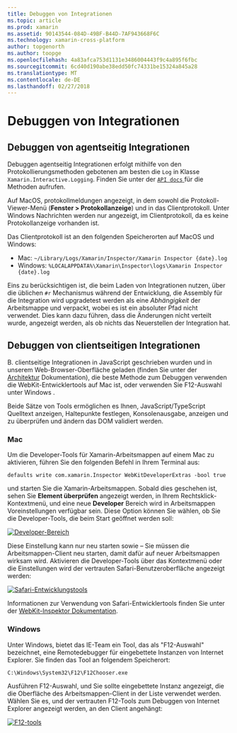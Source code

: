 ```yaml
---
title: Debuggen von Integrationen
ms.topic: article
ms.prod: xamarin
ms.assetid: 90143544-084D-49BF-B44D-7AF943668F6C
ms.technology: xamarin-cross-platform
author: topgenorth
ms.author: toopge
ms.openlocfilehash: 4a83afca753d1131e3486004443f9c4a895f6fbc
ms.sourcegitcommit: 6cd40d190abe38edd50fc74331be15324a845a28
ms.translationtype: MT
ms.contentlocale: de-DE
ms.lasthandoff: 02/27/2018
---
```

# <a name="debugging-integrations"></a>Debuggen von Integrationen

## <a name="debugging-agent-side-integrations"></a>Debuggen von agentseitig Integrationen

Debuggen agentseitig Integrationen erfolgt mithilfe von den Protokollierungsmethoden gebotenen am besten die `Log` in Klasse `Xamarin.Interactive.Logging`. Finden Sie unter der [ `API docs` ](https://developer.xamarin.com/api/type/Xamarin.Interactive.Logging.Log/) für die Methoden aufrufen.

Auf MacOS, protokollmeldungen angezeigt, in dem sowohl die Protokoll-Viewer-Menü (**Fenster > Protokollanzeige**) und in das Clientprotokoll. Unter Windows Nachrichten werden nur angezeigt, im Clientprotokoll, da es keine Protokollanzeige vorhanden ist.

Das Clientprotokoll ist an den folgenden Speicherorten auf MacOS und Windows:

- Mac: `~/Library/Logs/Xamarin/Inspector/Xamarin Inspector {date}.log`
- Windows: `%LOCALAPPDATA%\Xamarin\Inspector\logs\Xamarin Inspector {date}.log`

Eins zu berücksichtigen ist, die beim Laden von Integrationen nutzen, über die üblichen `#r` Mechanismus während der Entwicklung, die Assembly für die Integration wird upgradetest werden als eine _Abhängigkeit_ der Arbeitsmappe und verpackt, wobei es ist ein absoluter Pfad nicht verwendet. Dies kann dazu führen, dass die Änderungen nicht verteilt wurde, angezeigt werden, als ob nichts das Neuerstellen der Integration hat.

## <a name="debugging-client-side-integrations"></a>Debuggen von clientseitigen Integrationen

B. clientseitige Integrationen in JavaScript geschrieben wurden und in unserem Web-Browser-Oberfläche geladen (finden Sie unter der [Architektur](~/tools/workbooks/sdk/architecture.md) Dokumentation), die beste Methode zum Debuggen verwenden die WebKit-Entwicklertools auf Mac ist, oder verwenden Sie F12-Auswahl unter Windows .

Beide Sätze von Tools ermöglichen es Ihnen, JavaScript/TypeScript Quelltext anzeigen, Haltepunkte festlegen, Konsolenausgabe, anzeigen und zu überprüfen und ändern das DOM validiert werden.

### <a name="mac"></a>Mac

Um die Developer-Tools für Xamarin-Arbeitsmappen auf einem Mac zu aktivieren, führen Sie den folgenden Befehl in Ihrem Terminal aus:

```shell
defaults write com.xamarin.Inspector WebKitDeveloperExtras -bool true
```

und starten Sie die Xamarin-Arbeitsmappen. Sobald dies geschehen ist, sehen Sie **Element überprüfen** angezeigt werden, in Ihrem Rechtsklick-Kontextmenü, und eine neue **Developer** Bereich wird in Arbeitsmappen Voreinstellungen verfügbar sein. Diese Option können Sie wählen, ob Sie die Developer-Tools, die beim Start geöffnet werden soll:

[![Developer-Bereich](debugging-images/developer-pane-small.png)](debugging-images/developer-pane.png)

Diese Einstellung kann nur neu starten sowie – Sie müssen die Arbeitsmappen-Client neu starten, damit dafür auf neuer Arbeitsmappen wirksam wird. Aktivieren die Developer-Tools über das Kontextmenü oder die Einstellungen wird der vertrauten Safari-Benutzeroberfläche angezeigt werden:

[![Safari-Entwicklungstools](debugging-images/mac-dev-tools.png)](debugging-images/mac-dev-tools.png)

Informationen zur Verwendung von Safari-Entwicklertools finden Sie unter der [WebKit-Inspektor Dokumentation][webkit-docs].

### <a name="windows"></a>Windows

Unter Windows, bietet das IE-Team ein Tool, das als "F12-Auswahl" bezeichnet, eine Remotedebugger für eingebettete Instanzen von Internet Explorer. Sie finden das Tool an folgendem Speicherort:

```shell
C:\Windows\System32\F12\F12Chooser.exe
```

Ausführen F12-Auswahl, und Sie sollte eingebettete Instanz angezeigt, die die Oberfläche des Arbeitsmappen-Client in der Liste verwendet werden. Wählen Sie es, und der vertrauten F12-Tools zum Debuggen von Internet Explorer angezeigt werden, an den Client angehängt:

[![F12-tools](debugging-images/windows-dev-tools.png)](debugging-images/windows-dev-tools.png)

[webkit-docs]: https://trac.webkit.org/wiki/WebInspector